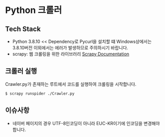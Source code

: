 # Python 크롤러

## Tech Stack

- Python 3.8.10 << Dependency로 Pycurl을 설치할 떄 Windows상에서는 3.8.10버전 이외에서는 에러가 발생하므로 주의하시기 바랍니다.
- scrapy: 웹 크롤링을 위한 라이브러리 [Scrapy Documentation](https://docs.scrapy.org/en/latest/)

## 크롤러 실행
Crawler.py가 존재하는 루트에서 코드를 실행하여 크롤링을 시작합니다.
```bash
$ scrapy runspider ./Crawler.py
```

## 이슈사항

- 네이버 페이지의 경우 UTF-8인코딩이 아니라 EUC-KR이기에 인코딩을 변경해야 합니다.